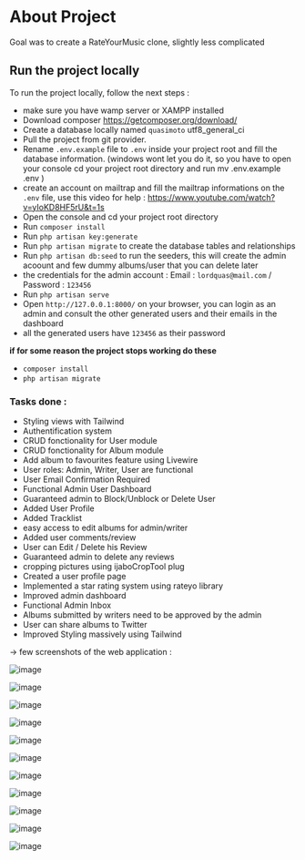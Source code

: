 # About Project
Goal was to create a RateYourMusic clone, slightly less complicated

## Run the project locally

To run the project locally, follow the next steps :
- make sure you have wamp server or XAMPP installed
- Download composer https://getcomposer.org/download/ 
- Create a database locally named `quasimoto` utf8_general_ci
- Pull the project from git provider.
- Rename `.env.example` file to `.env` inside your project root and fill the database information. (windows wont let you do it, so you have to open your console cd your project root directory and run mv .env.example .env )
- create an account on mailtrap and fill the mailtrap informations on the `.env` file, use this video for help :  https://www.youtube.com/watch?v=yIoKD8HF5rU&t=1s
- Open the console and cd your project root directory
- Run `composer install`
- Run `php artisan key:generate`
- Run `php artisan migrate` to create the database tables and relationships
- Run `php artisan db:seed` to run the seeders, this will create the admin acoount and few dummy albums/user that you can delete later
- the credentials for the admin account : Email : `lordquas@mail.com`    /   Password : `123456`
- Run `php artisan serve`
- Open `http://127.0.0.1:8000/` on your browser, you can login as an admin and consult the other generated users and their emails in the dashboard
- all the generated users have `123456` as their password

**if for some reason the project stops working do these**
- `composer install`
- `php artisan migrate`

### Tasks done :
- Styling views with Tailwind
- Authentification system
- CRUD fonctionality for User module
- CRUD fonctionality for Album module
- Add album to favourites feature using Livewire
- User roles: Admin, Writer, User are functional
- User Email Confirmation Required
- Functional Admin User Dashboard
- Guaranteed admin to Block/Unblock or Delete User
- Added User Profile
- Added Tracklist
- easy access to edit albums for admin/writer
- Added user comments/review
- User can Edit / Delete his Review 
- Guaranteed admin to delete any reviews
- cropping pictures using ijaboCropTool plug
- Created a user profile page
- Implemented a star rating system using rateyo library
- Improved admin dashboard
- Functional Admin Inbox
- Albums submitted by writers need to be approved by the admin
- User can share albums to Twitter
- Improved Styling massively using Tailwind



-> few screenshots of the web application :


![image](https://user-images.githubusercontent.com/99540220/186942140-8cda8fbb-b824-4613-830b-3e1cf6dca7e0.png)


![image](https://user-images.githubusercontent.com/99540220/187471151-2081b115-9553-47e2-84f4-db1ef985fa86.png)


![image](https://user-images.githubusercontent.com/99540220/185798675-d66371c9-82e1-4796-8510-69fca66edbf2.png)


![image](https://user-images.githubusercontent.com/99540220/186158692-4ae0bf8f-cb0e-4e60-ad3d-c546270508dc.png)


![image](https://user-images.githubusercontent.com/99540220/187696819-a6667250-f1a9-4b43-b659-88fe49863ea8.png)


![image](https://user-images.githubusercontent.com/99540220/186442148-77383a50-64a0-4e0e-a0db-596b5660e6ab.png)


![image](https://user-images.githubusercontent.com/99540220/187696039-a8c0ad82-2b0e-4f41-ae95-0ee72bf90ec1.png)


![image](https://user-images.githubusercontent.com/99540220/187696093-eccc9eda-5f69-42da-ab66-038fda3461ba.png)


![image](https://user-images.githubusercontent.com/99540220/187696171-6e10757f-0990-41c2-94c4-f657d8d9f8a0.png)


![image](https://user-images.githubusercontent.com/99540220/187696287-74dd69aa-ef67-42d8-845b-4d6c87b27902.png)


![image](https://user-images.githubusercontent.com/99540220/187696593-09757373-f256-4e3b-b73b-f1642b693964.png)


